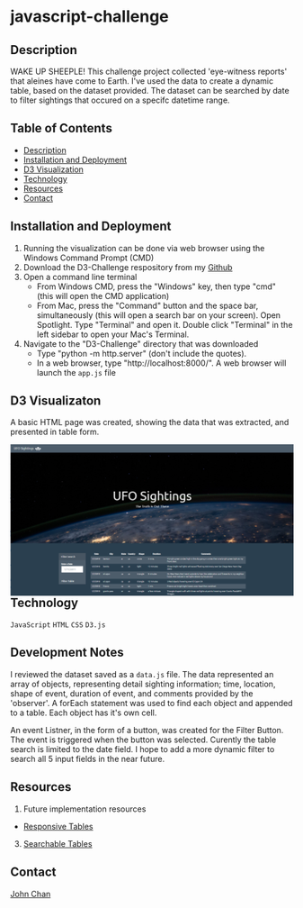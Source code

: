 # javascript-challenge

## Description
WAKE UP SHEEPLE! This challenge project collected 'eye-witness reports' that aleines have come to Earth. I've used the data to create a dynamic table, based on the dataset provided. The dataset can be searched by date to filter sightings that occured on a specifc datetime range.

## Table of Contents
-   [Description](#description)
-   [Installation and Deployment](#installation-and-deployment)
-   [D3 Visualization](#d3-visualization)
-   [Technology](#technology)
-   [Resources](#resources)
-   [Contact](#contact)

## Installation and Deployment
1. Running the visualization can be done via web browser using the Windows Command Prompt (CMD) 
2. Download the D3-Challenge respository from my [Github](https://github.com/speedracer05/D3-Challenge)
3. Open a command line terminal
    - From Windows CMD, press the "Windows" key, then type "cmd" (this will open the CMD application)
    - From Mac, press the "Command" button and the space bar, simultaneously (this will open a search bar on your screen). Open Spotlight. Type "Terminal" and open it. Double click "Terminal" in the left sidebar to open your Mac's Terminal.
4.  Navigate to the "D3-Challenge" directory that was downloaded
    - Type "python -m http.server" (don't include the quotes).
    - In a web browser, type "http://localhost:8000/". A web browser will launch the `app.js` file

## D3 Visualizaton
A basic HTML page was created, showing the data that was extracted, and presented in table form.


<img align="left" src="https://github.com/speedracer05/javascript-challenge/blob/main/UFO-level-1/static/images/javaScrpit_applicaton.png">
<br>


## Technology
`JavaScript`
`HTML`
`CSS`
`D3.js`

## Development Notes
I reviewed the dataset saved as a `data.js` file. The data represented an array of objects, representing detail sighting information; time, location, shape of event, duration of event, and comments provided by the 'observer'. A forEach statement was used to find each object and appended to a table. Each object has it's own cell.

An event Listner, in the form of a button, was created for the Filter Button. The event is triggered when the button was selected. Curently the table search is limited to the date field. I hope to add a more dynamic filter to search all 5 input fields in the near future.

## Resources
1. Future implementation resources
  - [Responsive Tables](https://codepen.io/gumetis/pen/OJPNxwy)
3. [Searchable Tables](https://codepen.io/adobewordpress/pen/gbewLV)


## Contact
[John Chan](https://github.com/speedracer05)





